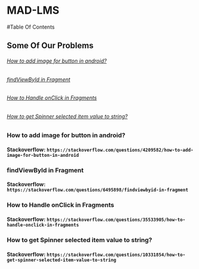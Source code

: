 # MAD-LMS
#Table Of Contents
## Some Of Our Problems
###### [How to add image for button in android?](/MAD-LMS#how-to-add-image-for-button-in-android)
###### [findViewById in Fragment]()
###### [How to Handle onClick in Fragments]()
###### [How to get Spinner selected item value to string?]()

### How to add image for button in android?
#### Stackoverflow: `https://stackoverflow.com/questions/4209582/how-to-add-image-for-button-in-android`

### findViewById in Fragment
#### Stackoverflow: `https://stackoverflow.com/questions/6495898/findviewbyid-in-fragment`

### How to Handle onClick in Fragments
#### Stackoverflow: `https://stackoverflow.com/questions/35533905/how-to-handle-onclick-in-fragments`

### How to get Spinner selected item value to string?
#### Stackoverflow: `https://stackoverflow.com/questions/10331854/how-to-get-spinner-selected-item-value-to-string`
